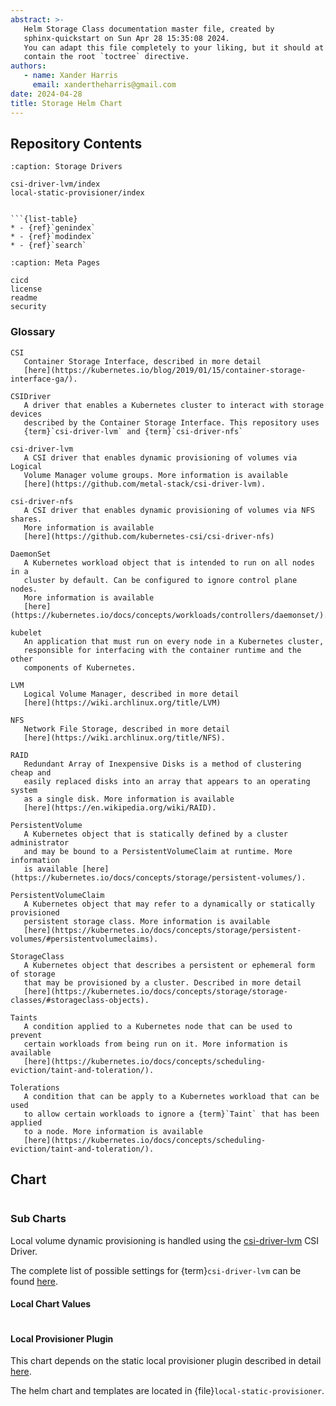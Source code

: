 ```yaml
---
abstract: >-
   Helm Storage Class documentation master file, created by
   sphinx-quickstart on Sun Apr 28 15:35:08 2024.
   You can adapt this file completely to your liking, but it should at least
   contain the root `toctree` directive.
authors:
   - name: Xander Harris
     email: xandertheharris@gmail.com
date: 2024-04-28
title: Storage Helm Chart
---
```


## Repository Contents

```{toctree}
:caption: Storage Drivers

csi-driver-lvm/index
local-static-provisioner/index
```

```{contents}
```

````{sidebar} Indices and tables
```{list-table}
* - {ref}`genindex`
* - {ref}`modindex`
* - {ref}`search`
````

```{toctree}
:caption: Meta Pages

cicd
license
readme
security
```

### Glossary

```{glossary}
CSI
   Container Storage Interface, described in more detail
   [here](https://kubernetes.io/blog/2019/01/15/container-storage-interface-ga/).

CSIDriver
   A driver that enables a Kubernetes cluster to interact with storage devices
   described by the Container Storage Interface. This repository uses
   {term}`csi-driver-lvm` and {term}`csi-driver-nfs`

csi-driver-lvm
   A CSI driver that enables dynamic provisioning of volumes via Logical
   Volume Manager volume groups. More information is available
   [here](https://github.com/metal-stack/csi-driver-lvm).

csi-driver-nfs
   A CSI driver that enables dynamic provisioning of volumes via NFS shares.
   More information is available
   [here](https://github.com/kubernetes-csi/csi-driver-nfs)

DaemonSet
   A Kubernetes workload object that is intended to run on all nodes in a
   cluster by default. Can be configured to ignore control plane nodes.
   More information is available
   [here](https://kubernetes.io/docs/concepts/workloads/controllers/daemonset/).

kubelet
   An application that must run on every node in a Kubernetes cluster,
   responsible for interfacing with the container runtime and the other
   components of Kubernetes.

LVM
   Logical Volume Manager, described in more detail
   [here](https://wiki.archlinux.org/title/LVM)

NFS
   Network File Storage, described in more detail
   [here](https://wiki.archlinux.org/title/NFS).

RAID
   Redundant Array of Inexpensive Disks is a method of clustering cheap and
   easily replaced disks into an array that appears to an operating system
   as a single disk. More information is available
   [here](https://en.wikipedia.org/wiki/RAID).

PersistentVolume
   A Kubernetes object that is statically defined by a cluster administrator
   and may be bound to a PersistentVolumeClaim at runtime. More information
   is available [here](https://kubernetes.io/docs/concepts/storage/persistent-volumes/).

PersistentVolumeClaim
   A Kubernetes object that may refer to a dynamically or statically provisioned
   persistent storage class. More information is available
   [here](https://kubernetes.io/docs/concepts/storage/persistent-volumes/#persistentvolumeclaims).

StorageClass
   A Kubernetes object that describes a persistent or ephemeral form of storage
   that may be provisioned by a cluster. Described in more detail
   [here](https://kubernetes.io/docs/concepts/storage/storage-classes/#storageclass-objects).

Taints
   A condition applied to a Kubernetes node that can be used to prevent
   certain workloads from being run on it. More information is available
   [here](https://kubernetes.io/docs/concepts/scheduling-eviction/taint-and-toleration/).

Tolerations
   A condition that can be apply to a Kubernetes workload that can be used
   to allow certain workloads to ignore a {term}`Taint` that has been applied
   to a node. More information is available
   [here](https://kubernetes.io/docs/concepts/scheduling-eviction/taint-and-toleration/).
```

## Chart

```{autoyaml} Chart.yaml
```

### Sub Charts

Local volume dynamic provisioning is handled using the
[csi-driver-lvm](https://github.com/metal-stack/helm-charts/tree/master/charts/csi-driver-lvm)
CSI Driver.

The complete list of possible settings for {term}`csi-driver-lvm` can be found
[here](https://github.com/metal-stack/helm-charts/blob/master/charts/csi-driver-lvm/values.yaml).

#### Local Chart Values

```{autoyaml} values.yaml
```

#### Local Provisioner Plugin

This chart depends on the static local provisioner plugin described in detail
[here](https://github.com/kubernetes-sigs/sig-storage-local-static-provisioner/blob/master/helm/README.md).

The helm chart and templates are located in {file}`local-static-provisioner`.

[^pv]: Information about the `range` function can be found in the
    [Helm docs](https://helm.sh/docs/chart_template_guide/control_structures/#looping-with-the-range-action).
